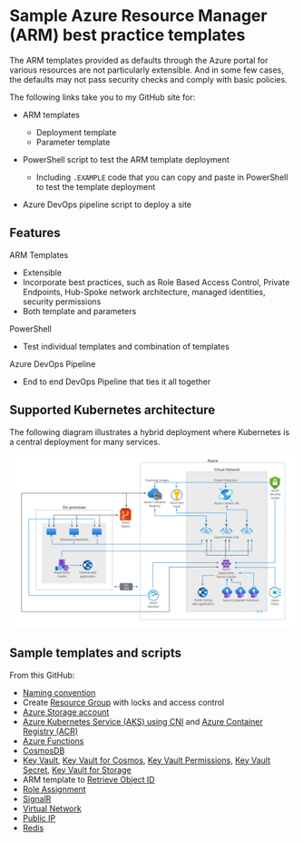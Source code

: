 # Sample Azure Resource Manager (ARM) best practice templates

The ARM templates provided as defaults through the Azure portal for various resources are not particularly extensible. And in some few cases, the defaults may not pass security checks and comply with basic policies.

The following links take you to my GitHub site for:

- ARM templates

    - Deployment template
    - Parameter template

- PowerShell script to test the ARM template deployment

    - Including `.EXAMPLE` code that you can copy and paste in PowerShell to test the template deployment

- Azure DevOps pipeline script to deploy a site

## Features

ARM Templates

- Extensible
- Incorporate best practices, such as Role Based Access Control, Private Endpoints, Hub-Spoke network architecture, managed identities, security permissions
- Both template and parameters

PowerShell

- Test individual templates and combination of templates

Azure DevOps Pipeline

- End to end DevOps Pipeline that ties it all together

## Supported Kubernetes architecture

The following diagram illustrates a hybrid deployment where Kubernetes is a central deployment for many services. 

![architecture](./media/hybrid-containers.png)

## Sample templates and scripts

From this GitHub:

- [Naming convention](https://github.com/brucedkyle/xolv-site/tree/main/azure-app/namingconvention)
- Create [Resource Group](https://github.com/brucedkyle/xolv-site/tree/main/azure-app/resourcegroup) with locks and access control
- [Azure Storage account](https://github.com/brucedkyle/xolv-site/tree/main/azure-app/storageaccount)
- [Azure Kubernetes Service (AKS) using CNI](https://github.com/brucedkyle/xolv-site/blob/main/azure-app/aks.cni) and [Azure Container Registry (ACR)](https://github.com/brucedkyle/xolv-site/tree/main/azure-app/containerregistry)
- [Azure Functions](https://github.com/brucedkyle/xolv-site/tree/main/azure-app/functions)
- [CosmosDB](https://github.com/brucedkyle/xolv-site/tree/main/azure-app/cosmosdb)
- [Key Vault](https://github.com/brucedkyle/xolv-site/tree/main/azure-app/keyvault), [Key Vault for Cosmos](https://github.com/brucedkyle/xolv-site/tree/main/azure-app/keyvault.cosmos), [Key Vault Permissions](https://github.com/brucedkyle/xolv-site/tree/main/azure-app/keyvault.permissions), [Key Vault Secret](https://github.com/brucedkyle/xolv-site/tree/main/azure-app/keyvault.secret), [Key Vault for Storage](https://github.com/brucedkyle/xolv-site/tree/main/azure-app/keyvault.storage)
- ARM template to [Retrieve Object ID](https://github.com/brucedkyle/xolv-site/tree/main/azure-app/objectid)
- [Role Assignment](https://github.com/brucedkyle/xolv-site/tree/main/azure-app/roleassignment) 
- [SignalR](https://github.com/brucedkyle/xolv-site/tree/main/azure-app/signalr)
- [Virtual Network](https://github.com/brucedkyle/xolv-site/tree/main/azure-app/virtualnetwork)
- [Public IP](https://github.com/brucedkyle/xolv-site/tree/main/azure-app/pip)
- [Redis](https://github.com/brucedkyle/xolv-site/tree/main/azure-app/redis)